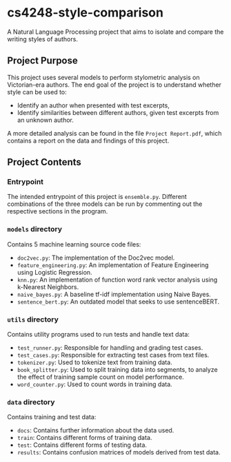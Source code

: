 # cs4248-style-comparison
A Natural Language Processing project that aims to isolate and compare the writing styles of authors.

## Project Purpose

This project uses several models to perform stylometric analysis on Victorian-era authors.
The end goal of the project is to understand whether style can be used to:
- Identify an author when presented with test excerpts,
- Identify similarities between different authors, given test excerpts from an unknown author.

A more detailed analysis can be found in the file `Project Report.pdf`, which contains a report
on the data and findings of this project.

## Project Contents

### Entrypoint

The intended entrypoint of this project is `ensemble.py`. Different combinations of the three models can be run by
commenting out the respective sections in the program.

### `models` directory

Contains 5 machine learning source code files:
- `doc2vec.py`: The implementation of the Doc2vec model.
- `feature_engineering.py`: An implementation of Feature Engineering using Logistic Regression.
- `knn.py`: An implementation of function word rank vector analysis using k-Nearest Neighbors.
- `naive_bayes.py`: A baseline tf-idf implementation using Naive Bayes.
- `sentence_bert.py`: An outdated model that seeks to use sentenceBERT.

### `utils` directory

Contains utility programs used to run tests and handle text data:
- `test_runner.py`: Responsible for handling and grading test cases.
- `test_cases.py`: Responsible for extracting test cases from text files.
- `tokenizer.py`: Used to tokenize text from training data.
- `book_splitter.py`: Used to split training data into segments, to analyze the effect of training sample count
on model performance.
- `word_counter.py`: Used to count words in training data.

### `data` directory

Contains training and test data:
- `docs`: Contains further information about the data used.
- `train`: Contains different forms of training data.
- `test`: Contains different forms of testing data.
- `results`: Contains confusion matrices of models derived from test data.
